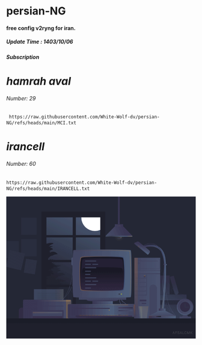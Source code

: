 # persian-NG

#### free config v2ryng for iran.


<h5>Update Time : 1403/10/06 </h5>

##### Subscription

  # *****hamrah aval*****

<h6>Number: 29 </h6>

     https://raw.githubusercontent.com/White-Wolf-dv/persian-NG/refs/heads/main/MCI.txt

# *****irancell*****

<h6>Number: 60 </h6>

    https://raw.githubusercontent.com/White-Wolf-dv/persian-NG/refs/heads/main/IRANCELL.txt

<p align="center">
<img  src="https://github.com/White-Wolf-dv/White-Wolf-dv/blob/main/5.gif">
</p>
